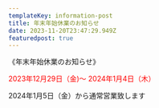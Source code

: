 ```yaml
---
templateKey: information-post
title: 年末年始休業のお知らせ
date: 2023-11-20T23:47:29.949Z
featuredpost: true
---
```

《年末年始休業のお知らせ》

<span style="color: red;">2023年12月29日（金)～ 2024年1月4日（木） </span>

<span style="color: b;">   2024年1月5日（金）から通常営業致します </span>